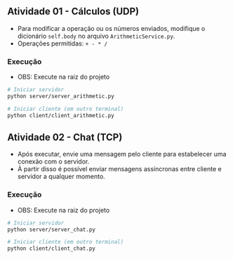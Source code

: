 ## Atividade 01 - Cálculos (UDP)

 - Para modificar a operação ou os números enviados, modifique o dicionário `self.body`
 no arquivo `ArithmeticService.py`.
 - Operações permitidas: `+ - * /`

### Execução
 - OBS: Execute na raiz do projeto 
```bash
# Iniciar servidor
python server/server_arithmetic.py

# Iniciar cliente (em outro terminal)
python client/client_arithmetic.py
```

## Atividade 02 - Chat (TCP)

 - Após executar, envie uma mensagem pelo cliente para estabelecer uma conexão com o servidor.
 - À partir disso é possível enviar mensagens assíncronas entre cliente e servidor a qualquer momento.

### Execução
 - OBS: Execute na raiz do projeto 
```bash
# Iniciar servidor
python server/server_chat.py

# Iniciar cliente (em outro terminal)
python client/client_chat.py
```

